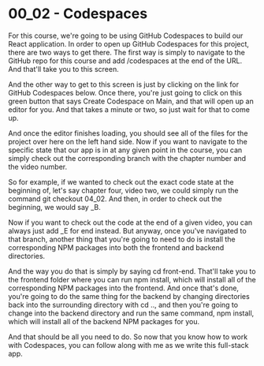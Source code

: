 # 00_02 - Codespaces

For this course, we're going to be using GitHub Codespaces to build our React application. In order to open up GitHub Codespaces for this project, there are two ways to get there. The first way is simply to navigate to the GitHub repo for this course and add /codespaces at the end of the URL. And that'll take you to this screen.

And the other way to get to this screen is just by clicking on the link for GitHub Codespaces below. Once there, you're just going to click on this green button that says Create Codespace on Main, and that will open up an editor for you. And that takes a minute or two, so just wait for that to come up.

And once the editor finishes loading, you should see all of the files for the project over here on the left hand side. Now if you want to navigate to the specific state that our app is in at any given point in the course, you can simply check out the corresponding branch with the chapter number and the video number.

So for example, if we wanted to check out the exact code state at the beginning of, let's say chapter four, video two, we could simply run the command git checkout 04_02. And then, in order to check out the beginning, we would say \_B.

Now if you want to check out the code at the end of a given video, you can always just add \_E for end instead. But anyway, once you've navigated to that branch, another thing that you're going to need to do is install the corresponding NPM packages into both the frontend and backend directories.

And the way you do that is simply by saying cd front-end. That'll take you to the frontend folder where you can run npm install, which will install all of the corresponding NPM packages into the frontend. And once that's done, you're going to do the same thing for the backend by changing directories back into the surrounding directory with cd .., and then you're going to change into the backend directory and run the same command, npm install, which will install all of the backend NPM packages for you.

And that should be all you need to do. So now that you know how to work with Codespaces, you can follow along with me as we write this full-stack app.
